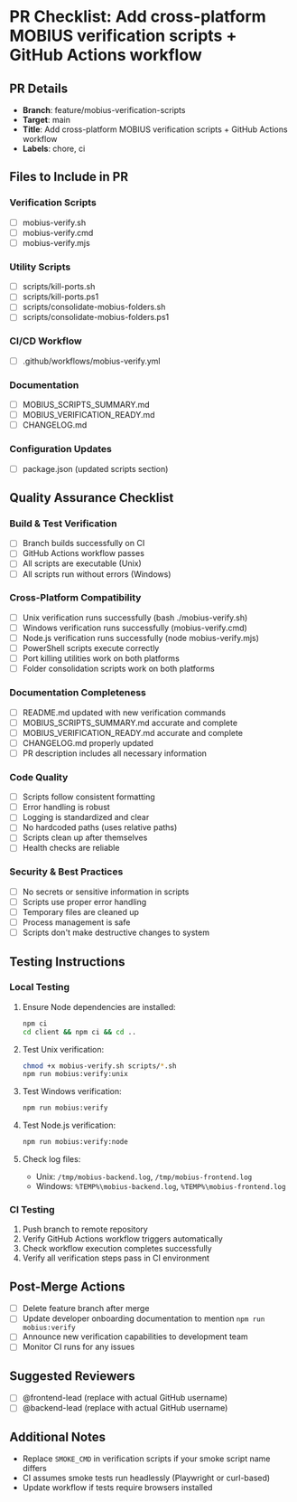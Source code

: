# PR Checklist: Add cross-platform MOBIUS verification scripts + GitHub Actions workflow

## PR Details
- **Branch**: feature/mobius-verification-scripts
- **Target**: main
- **Title**: Add cross-platform MOBIUS verification scripts + GitHub Actions workflow
- **Labels**: chore, ci

## Files to Include in PR

### Verification Scripts
- [ ] mobius-verify.sh
- [ ] mobius-verify.cmd
- [ ] mobius-verify.mjs

### Utility Scripts
- [ ] scripts/kill-ports.sh
- [ ] scripts/kill-ports.ps1
- [ ] scripts/consolidate-mobius-folders.sh
- [ ] scripts/consolidate-mobius-folders.ps1

### CI/CD Workflow
- [ ] .github/workflows/mobius-verify.yml

### Documentation
- [ ] MOBIUS_SCRIPTS_SUMMARY.md
- [ ] MOBIUS_VERIFICATION_READY.md
- [ ] CHANGELOG.md

### Configuration Updates
- [ ] package.json (updated scripts section)

## Quality Assurance Checklist

### Build & Test Verification
- [ ] Branch builds successfully on CI
- [ ] GitHub Actions workflow passes
- [ ] All scripts are executable (Unix)
- [ ] All scripts run without errors (Windows)

### Cross-Platform Compatibility
- [ ] Unix verification runs successfully (bash ./mobius-verify.sh)
- [ ] Windows verification runs successfully (mobius-verify.cmd)
- [ ] Node.js verification runs successfully (node mobius-verify.mjs)
- [ ] PowerShell scripts execute correctly
- [ ] Port killing utilities work on both platforms
- [ ] Folder consolidation scripts work on both platforms

### Documentation Completeness
- [ ] README.md updated with new verification commands
- [ ] MOBIUS_SCRIPTS_SUMMARY.md accurate and complete
- [ ] MOBIUS_VERIFICATION_READY.md accurate and complete
- [ ] CHANGELOG.md properly updated
- [ ] PR description includes all necessary information

### Code Quality
- [ ] Scripts follow consistent formatting
- [ ] Error handling is robust
- [ ] Logging is standardized and clear
- [ ] No hardcoded paths (uses relative paths)
- [ ] Scripts clean up after themselves
- [ ] Health checks are reliable

### Security & Best Practices
- [ ] No secrets or sensitive information in scripts
- [ ] Scripts use proper error handling
- [ ] Temporary files are cleaned up
- [ ] Process management is safe
- [ ] Scripts don't make destructive changes to system

## Testing Instructions

### Local Testing
1. Ensure Node dependencies are installed:
   ```bash
   npm ci
   cd client && npm ci && cd ..
   ```

2. Test Unix verification:
   ```bash
   chmod +x mobius-verify.sh scripts/*.sh
   npm run mobius:verify:unix
   ```

3. Test Windows verification:
   ```cmd
   npm run mobius:verify
   ```

4. Test Node.js verification:
   ```bash
   npm run mobius:verify:node
   ```

5. Check log files:
   - Unix: `/tmp/mobius-backend.log`, `/tmp/mobius-frontend.log`
   - Windows: `%TEMP%\mobius-backend.log`, `%TEMP%\mobius-frontend.log`

### CI Testing
1. Push branch to remote repository
2. Verify GitHub Actions workflow triggers automatically
3. Check workflow execution completes successfully
4. Verify all verification steps pass in CI environment

## Post-Merge Actions
- [ ] Delete feature branch after merge
- [ ] Update developer onboarding documentation to mention `npm run mobius:verify`
- [ ] Announce new verification capabilities to development team
- [ ] Monitor CI runs for any issues

## Suggested Reviewers
- [ ] @frontend-lead (replace with actual GitHub username)
- [ ] @backend-lead (replace with actual GitHub username)

## Additional Notes
- Replace `SMOKE_CMD` in verification scripts if your smoke script name differs
- CI assumes smoke tests run headlessly (Playwright or curl-based)
- Update workflow if tests require browsers installed